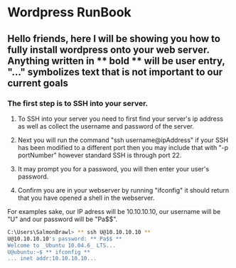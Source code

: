 # Wordpress RunBook

## Hello friends, here I will be showing you how to fully install wordpress onto your web server. Anything written in ** bold ** will be user entry, "..." symbolizes text that is not important to our current goals

### The first step is to SSH into your server.  
1. To SSH into your server you need to first find your server's ip address as well as collect the username and password of the server.

2. Next you will run the command "ssh username@ipAddress" if your SSH has been modified to a different port then you may include that with "-p portNumber" however standard SSH is through port 22.

3. It may prompt you for a password, you will then enter your user's password.

4. Confirm you are in your webserver by running "ifconfig" it should return that you have opened a shell in the webserver.

For examples sake, our IP adress will be 10.10.10.10, our username will be "U" and our password will be "Pa$$".

```sh
C:\Users\SalmonBrawl> ** ssh U@10.10.10.10 **
U@10.10.10.10's password: ** Pa$$ **
Welcome to _Ubuntu 10.04.6_ LTS... 
U@ubuntu:~$ ** ifconfig **
... inet addr:10.10.10.10...
```
